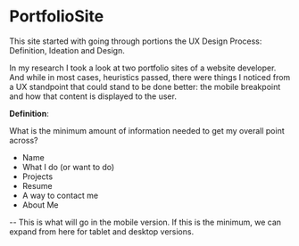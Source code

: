 # PortfolioSite

This site started with going through portions the UX Design Process:  Definition, Ideation and Design. 

In my research I took a look at two portfolio sites of a website developer. And while in most cases, heuristics passed, there were things I noticed from a UX standpoint that could stand to be done better:  the mobile breakpoint and how that content is displayed to the user. 

__Definition__:

What is the minimum amount of information needed to get my overall point across? 

* Name
* What I do (or want to do)
* Projects
* Resume
* A way to contact me
* About Me

-- This is what will go in the mobile version. If this is the minimum, we can expand from here for tablet and desktop versions. 

